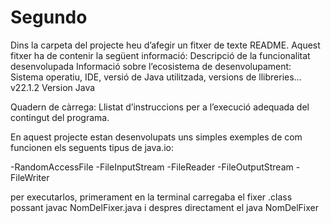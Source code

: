 # Segundo
Dins la carpeta del projecte heu d’afegir un fitxer de texte README. Aquest fitxer ha de contenir la següent informació:
Descripció de la funcionalitat desenvolupada
Informació sobre l’ecosistema de desenvolupament: Sistema operatiu, IDE, versió de Java utilitzada, versions de llibreries…
v22.1.2 Version Java

Quadern de càrrega: Llistat d’instruccions per a l’execució adequada del contingut del programa. 

En aquest projecte estan desenvolupats uns simples exemples de com funcionen els seguents tipus de java.io:

-RandomAccessFile
-FileInputStream
-FileReader
-FileOutputStream
-FileWriter

per executarlos, primerament en la terminal carregaba el fixer .class possant javac NomDelFixer.java i despres directament el java NomDelFixer